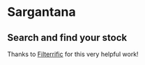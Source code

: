 # Sargantana

## Search and find your stock

Thanks to [Filterrific](http://filterrific.clearcove.ca/) for this very helpful work!

